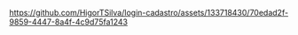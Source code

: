 https://github.com/HigorTSilva/login-cadastro/assets/133718430/70edad2f-9859-4447-8a4f-4c9d75fa1243
